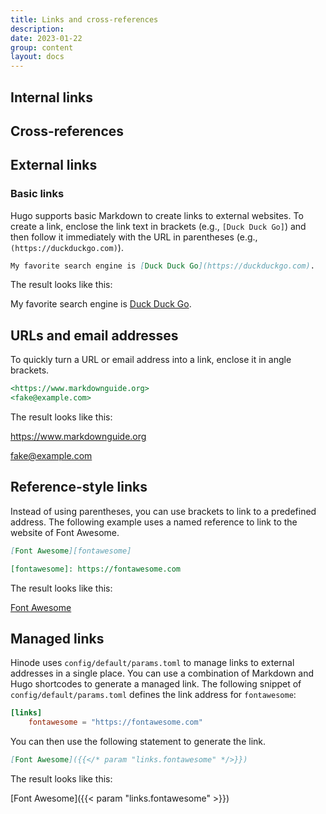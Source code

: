 ```yaml
---
title: Links and cross-references
description: 
date: 2023-01-22
group: content
layout: docs
---
```


<!-- TODO: expand -->

## Internal links

## Cross-references

## External links

### Basic links

Hugo supports basic Markdown to create links to external websites. To create a link, enclose the link text in brackets (e.g., `[Duck Duck Go]`) and then follow it immediately with the URL in parentheses (e.g., `(https://duckduckgo.com)`).

```markdown
My favorite search engine is [Duck Duck Go](https://duckduckgo.com).
```

The result looks like this:

My favorite search engine is [Duck Duck Go](https://duckduckgo.com).

## URLs and email addresses

To quickly turn a URL or email address into a link, enclose it in angle brackets.

```markdown
<https://www.markdownguide.org>
<fake@example.com>
```

The result looks like this:

<https://www.markdownguide.org>

<fake@example.com>

## Reference-style links

Instead of using parentheses, you can use brackets to link to a predefined address. The following example uses a named reference to link to the website of Font Awesome.

```markdown
[Font Awesome][fontawesome]

[fontawesome]: https://fontawesome.com
```

The result looks like this:

[Font Awesome][fontawesome]

[fontawesome]: https://fontawesome.com

## Managed links

Hinode uses `config/default/params.toml` to manage links to external addresses in a single place. You can use a combination of Markdown and Hugo shortcodes to generate a managed link. The following snippet of `config/default/params.toml` defines the link address for `fontawesome`:

```toml
[links]
    fontawesome = "https://fontawesome.com"
```

You can then use the following statement to generate the link.

```markdown
[Font Awesome]({{</* param "links.fontawesome" */>}})
```

The result looks like this:

[Font Awesome]({{< param "links.fontawesome" >}})
